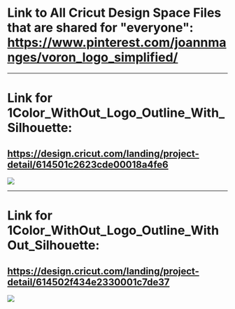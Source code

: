 # Link to All Cricut Design Space Files that are shared for "everyone": https://www.pinterest.com/joannmanges/voron_logo_simplified/

---

# Link for 1Color_WithOut_Logo_Outline_With_Silhouette:
## https://design.cricut.com/landing/project-detail/614501c2623cde00018a4fe6

<img src="https://github.com/GadgetAngel/Cricut_Voron_Logos/blob/main/images/Voron2.4_1Color_WithOut_Logo_Outline_With_Silhouette.jpg?raw=true" />

---

# Link for 1Color_WithOut_Logo_Outline_WithOut_Silhouette:
## https://design.cricut.com/landing/project-detail/614502f434e2330001c7de37

<img src="https://github.com/GadgetAngel/Cricut_Voron_Logos/blob/main/images/Voron2.4_1Color_WithOut_Logo_Outline_WithOut_Silhouette.jpg?raw=true" />